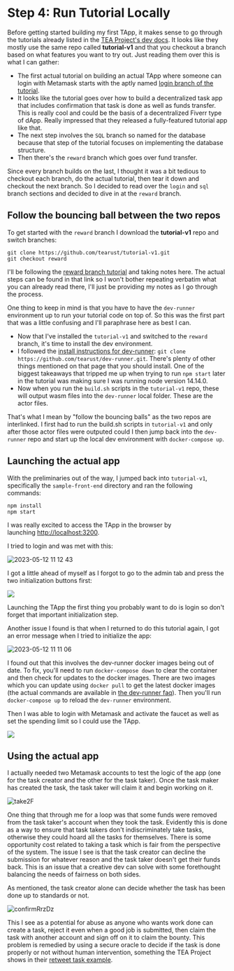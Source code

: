 # Step 4: Run Tutorial Locally
Before getting started building my first TApp, it makes sense to go through the tutorials already listed in the [TEA Project's dev docs](https://dev.teaproject.org/020_tutorial). It looks like they mostly use the same repo called **tutorial-v1** and that you checkout a branch based on what features you want to try out. Just reading them over this is what I can gather:

- The first actual tutorial on building an actual TApp where someone can login with Metamask starts with the aptly named [login branch of the tutorial](https://dev.teaproject.org/020_tutorial/040_add_login_feature).
- It looks like the tutorial goes over how to build a decentralized task app that includes confirmation that task is done as well as funds transfer. This is really cool and could be the basis of a decentralized Fiverr type of dApp. Really impressed that they released a fully-featured tutorial app like that.
- The next step involves the `SQL` branch so named for the database because that step of the tutorial focuses on implementing the database structure.
- Then there's the `reward` branch which goes over fund transfer.

Since every branch builds on the last, I thought it was a bit tedious to checkout each branch, do the actual tutorial, then tear it down and checkout the next branch. So I decided to read over the `login` and `sql` branch sections and decided to dive in at the `reward` branch.

## Follow the bouncing ball between the two repos

To get started with the `reward` branch I download the **tutorial-v1** repo and switch branches:

```
git clone https://github.com/tearust/tutorial-v1.git
git checkout reward
```

I'll be following the [reward branch tutorial](https://dev.teaproject.org/020_tutorial/060_reward_fund_transfer) and taking notes here. The actual steps can be found in that link so I won't bother repeating verbatim what you can already read there, I'll just be providing my notes as I go through the process.

One thing to keep in mind is that you have to have the `dev-runner` environment up to run your tutorial code on top of. So this was the first part that was a little confusing and I'll paraphrase here as best I can.

- Now that I've installed the `tutorial-v1` and switched to the `reward` branch, it's time to install the dev environment.
- I followed the [install instructions for dev-runner](https://dev.teaproject.org/020_tutorial/010_install-dev-env): `git clone https://github.com/tearust/dev-runner.git`. There's plenty of other things mentioned on that page that you should install. One of the biggest takeaways that tripped me up when trying to run `npm start` later in the tutorial was making sure I was running node version 14.14.0.
- Now when you run the `build.sh` scripts in the `tutorial-v1` repo, these will output wasm files into the `dev-runner` local folder. These are the actor files.

That's what I mean by "follow the bouncing balls" as the two repos are interlinked. I first had to run the build.sh scripts in `tutorial-v1` and only after those actor files were outputed could I then jump back into the `dev-runner` repo and start up the local dev environment with `docker-compose up`.

## Launching the actual app
With the preliminaries out of the way, I jumped back into `tutorial-v1`, specifically the `sample-front-end` directory and ran the following commands:
```
npm install
npm start
```
I was really excited to access the TApp in the browser by launching [http://localhost:3200](http://localhost:3200/).

I tried to login and was met with this:

![2023-05-12 11 12 43](https://github.com/tearust/teaproject/assets/86096370/62b72f26-4b97-4cef-8beb-e30461df615b)

I got a little ahead of myself as I forgot to go to the admin tab and press the two initialization buttons first:

![](https://user-images.githubusercontent.com/86096370/227608431-89da24e9-03d6-4e91-a28e-e14f63d02952.png)

Launching the TApp the first thing you probably want to do is login so don't forget that important initialization step.

Another issue I found is that when I returned to do this tutorial again, I got an error message when I tried to initialize the app:

![2023-05-12 11 11 06](https://github.com/tearust/teaproject/assets/86096370/287edf10-9521-46ed-9fe6-ac82b9b0e4da)

I found out that this involves the dev-runner docker images being out of date. To fix, you'll need to run `docker-compose down` to clear the container and then check for updates to the docker images. There are two images which you can update using `docker pull` to get the latest docker images (the actual commands are available in [the dev-runner faq](https://dev.teaproject.org/020_tutorial/010_install-dev-env#troubleshooting-the-dev-environment)). Then you'll run `docker-compose up` to reload the `dev-runner` environment.

Then I was able to login with Metamask and activate the faucet as well as set the spending limit so I could use the TApp.

![](https://user-images.githubusercontent.com/86096370/227608440-e8c2de65-149a-4de1-8051-f19028f7551b.png)

## Using the actual app
I actually needed two Metamask accounts to test the logic of the app (one for the task creator and the other for the task taker). Once the task maker has created the task, the task taker will claim it and begin working on it.

![take2F](https://github.com/tearust/teaproject/assets/86096370/5ee24f29-d3b9-42b7-a47f-21e2ad3b886b)

One thing that through me for a loop was that some funds were removed from the task taker's account when they took the task. Evidently this is done as a way to ensure that task takers don't indiscriminately take tasks, otherwise they could hoard all the tasks for themselves. There is some opportunity cost related to taking a task which is fair from the perspective of the system. The issue I see is that the task creator can decline the submission for whatever reason and the task taker doesn't get their funds back. This is an issue that a creative dev can solve with some forethought balancing the needs of fairness on both sides.

As mentioned, the task creator alone can decide whether the task has been done up to standards or not.

![confirmRrzDz](https://github.com/tearust/teaproject/assets/86096370/e9f5fc3d-80e0-43b3-b0f0-041760fd76c1)

This I see as a potential for abuse as anyone who wants work done can create a task, reject it even when a good job is submitted, then claim the task with another account and sign off on it to claim the bounty. This problem is remedied by using a secure oracle to decide if the task is done properly or not without human intervention, something the TEA Project shows in their [retweet task example](https://dev.teaproject.org/020_tutorial/065_retweet_task).




